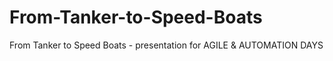 # From-Tanker-to-Speed-Boats
From Tanker to Speed Boats - presentation for AGILE &amp; AUTOMATION DAYS
